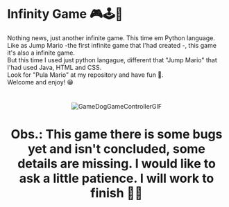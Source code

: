 # Infinity Game 🎮🕹️🤖

Nothing news, just another infinite game. This time em Python language. 
<br>
Like as Jump Mario -the first infinite game that I'had created -, this game it's also a infinite game. 
<br>
But this time I used just python langague, different that "Jump Mario" that I'had used Java, HTML and CSS.
<br>
Look for "Pula Mario" at my repository and have fun 🎉.
<br>
Welcome and enjoy! 😁

#

<div align = "center">

![GameDogGameControllerGIF](https://user-images.githubusercontent.com/111397870/196006119-8edcf473-1bee-463a-9d4f-c9f5c0e3ffea.gif)


# Obs.: This game there is some bugs yet and isn't concluded, some details are missing. I would like to ask a little patience. I will work to finish 😬🤯
